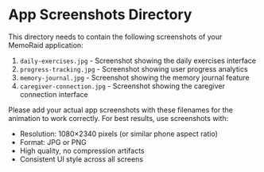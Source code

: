 # App Screenshots Directory

This directory needs to contain the following screenshots of your MemoRaid application:

1. `daily-exercises.jpg` - Screenshot showing the daily exercises interface
2. `progress-tracking.jpg` - Screenshot showing user progress analytics
3. `memory-journal.jpg` - Screenshot showing the memory journal feature
4. `caregiver-connection.jpg` - Screenshot showing the caregiver connection interface

Please add your actual app screenshots with these filenames for the animation to work correctly. For best results, use screenshots with:

- Resolution: 1080×2340 pixels (or similar phone aspect ratio)
- Format: JPG or PNG
- High quality, no compression artifacts
- Consistent UI style across all screens
